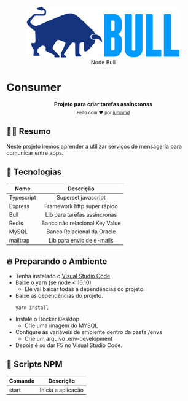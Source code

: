 <p align="center">
  <img src="https://raw.githubusercontent.com/OptimalBits/bull/HEAD/support/logo@2x.png" alt="w3tec" width="400" />
  <br>
  <label>Node Bull </label>
</p>

# Consumer

<p align="center">
  <b>Projeto para criar tarefas assíncronas</b></br>
  <sub>Feito com ❤️ por <a href="https://github.com/juninmd">juninmd</a></a></sub>
</p>

## ✋🏻 Resumo
Neste projeto iremos aprender a utilizar serviços de mensageria para comunicar entre apps.

## 🚀 Tecnologias
| Nome      | Descrição          |
| ------------- |:-------------:|
| Typescript    | Superset javascript     |
| Express    | Framework http super rápido      |
| Bull    | Lib para tarefas assíncronas      |
| Redis    | Banco não relacional Key Value      |
| MySQL    | Banco Relacional da Oracle      |
| mailtrap    | Lib para envio de e-mails      |

## 🔥 Preparando o Ambiente
* Tenha instalado o [Visual Studio Code](https://code.visualstudio.com/)
* Baixe o yarn (se node < 16.10)
  * Ele vai baixar todas a dependências do projeto.
* Baixe as dependências do projeto.
  ```
  yarn install
  ```
* Instale o Docker Desktop
  * Crie uma imagem do MYSQL
* Configure as variáveis de ambiente dentro da pasta /envs
  * Crie um arquivo .env-development
* Depois é só dar F5 no Visual Studio Code.

## 📝 Scripts NPM
| Comando      | Descrição          |
| ------------- |:-------------:|
| start    |Inicia a aplicação   |
